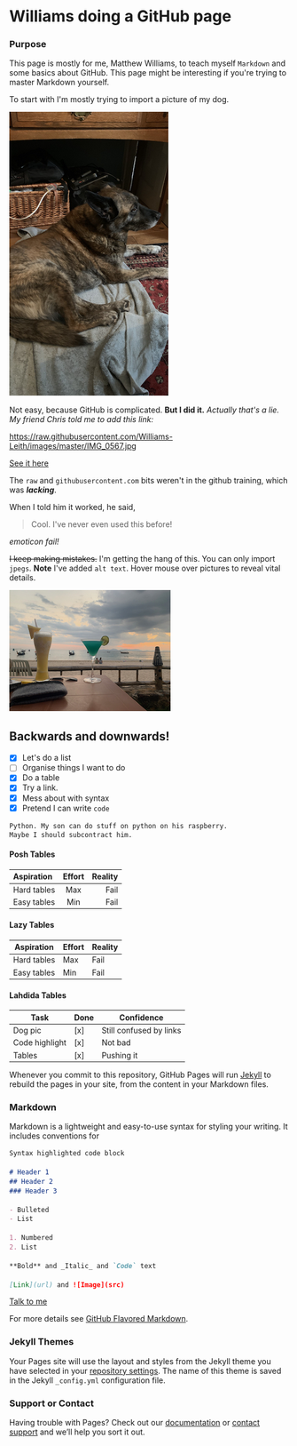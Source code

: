 # **Williams doing a GitHub page**

### Purpose
This page is mostly for me, Matthew Williams, to teach myself `Markdown` and some basics about GitHub.
This page might be interesting if you're trying to master Markdown yourself. 

To start with I'm mostly trying to import a picture of my dog. 

![Branston](https://raw.githubusercontent.com/Williams-Leith/images/master/IMG_0567.jpg "Branston") 

Not easy, because GitHub is complicated. **But I did it.** *Actually that's a lie. My friend Chris told me to add this link:*

<https://raw.githubusercontent.com/Williams-Leith/images/master/IMG_0567.jpg>

[See it here](https://raw.githubusercontent.com/Williams-Leith/images/master/IMG_0567.jpg)

The `raw` and `githubusercontent.com` bits weren't in the github training, which was **_lacking_**. 

When I told him it worked, he said,
> Cool. I've never even used this before!

_emoticon fail!_

~~I keep making mistakes.~~ I'm getting the hang of this. You can only import `jpegs`. **Note** I've added `alt text`. Hover mouse over pictures to reveal vital details.

![Take me back](https://raw.githubusercontent.com/Williams-Leith/images/master/IMG_takemeback.jpg "Take me back!")

## **Backwards and downwards!**

- [x] Let's do a list
- [ ] Organise things I want to do
- [x] Do a table
- [x] Try a link.
- [x] Mess about with syntax
- [x] Pretend I can write `code`

``` 
Python. My son can do stuff on python on his raspberry. 
Maybe I should subcontract him. 
```

#### Posh Tables

|Aspiration   | Effort | Reality |
|:----------- |:------:| -------:|
|Hard tables  | Max    | Fail    |
|Easy tables  | Min    | Fail    |

#### Lazy Tables

Aspiration | Effort | Reality |
--- | --- | --- 
Hard tables | Max | Fail
Easy tables | Min | Fail


#### Lahdida Tables

Task | Done | Confidence |
--- | --- | --- 
Dog pic | [x] | Still confused by links
Code highlight | [x]| Not bad
Tables | [x]| Pushing it

Whenever you commit to this repository, GitHub Pages will run [Jekyll](https://jekyllrb.com/) to rebuild the pages in your site, from the content in your Markdown files.

### Markdown

Markdown is a lightweight and easy-to-use syntax for styling your writing. It includes conventions for

```markdown
Syntax highlighted code block

# Header 1
## Header 2
### Header 3

- Bulleted
- List

1. Numbered
2. List

**Bold** and _Italic_ and `Code` text

[Link](url) and ![Image](src)
```

[Talk to me](../email.html)

For more details see [GitHub Flavored Markdown](https://guides.github.com/features/mastering-markdown/).

### Jekyll Themes

Your Pages site will use the layout and styles from the Jekyll theme you have selected in your [repository settings](https://github.com/Williams-Leith/Williams-Leith.github.io/settings). The name of this theme is saved in the Jekyll `_config.yml` configuration file.

### Support or Contact

Having trouble with Pages? Check out our [documentation](https://help.github.com/categories/github-pages-basics/) or [contact support](https://github.com/contact) and we’ll help you sort it out.
